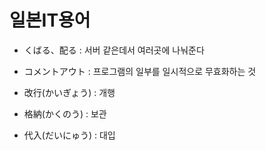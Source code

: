 # 일본IT용어
 
 - くばる、配る : 서버 같은데서 여러곳에 나눠준다

 - コメントアウト : 프로그램의 일부를 일시적으로 무효화하는 것

 - 改行(かいぎょう) : 개행

 - 格納(かくのう) : 보관

 - 代入(だいにゅう) : 대입
